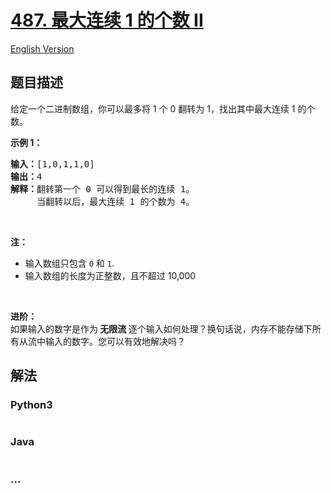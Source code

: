 # [487. 最大连续 1 的个数 II](https://leetcode-cn.com/problems/max-consecutive-ones-ii)

[English Version](/solution/0400-0499/0487.Max%20Consecutive%20Ones%20II/README_EN.md)

## 题目描述

<!-- 这里写题目描述 -->
<p>给定一个二进制数组，你可以最多将 1 个 0 翻转为 1，找出其中最大连续 1 的个数。</p>

<p><strong>示例 1：</strong></p>

<pre><strong>输入：</strong>[1,0,1,1,0]
<strong>输出：</strong>4
<strong>解释：</strong>翻转第一个 0 可以得到最长的连续 1。
     当翻转以后，最大连续 1 的个数为 4。
</pre>

<p> </p>

<p><strong>注：</strong></p>

<ul>
	<li>输入数组只包含 <code>0</code> 和 <code>1</code>.</li>
	<li>输入数组的长度为正整数，且不超过 10,000</li>
</ul>

<p> </p>

<p><strong>进阶：</strong><br>
如果输入的数字是作为<strong> 无限流 </strong>逐个输入如何处理？换句话说，内存不能存储下所有从流中输入的数字。您可以有效地解决吗？</p>

## 解法

<!-- 这里可写通用的实现逻辑 -->

<!-- tabs:start -->

### **Python3**

<!-- 这里可写当前语言的特殊实现逻辑 -->

```python

```

### **Java**

<!-- 这里可写当前语言的特殊实现逻辑 -->

```java

```

### **...**

```

```

<!-- tabs:end -->
